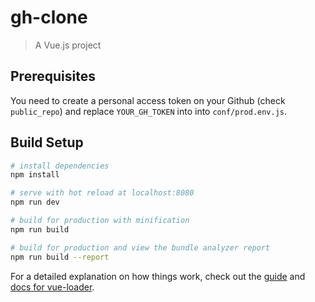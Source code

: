 # gh-clone

> A Vue.js project

## Prerequisites

You need to create a personal access token on your Github (check `public_repo`) and replace `YOUR_GH_TOKEN` into into `conf/prod.env.js`.

## Build Setup

``` bash
# install dependencies
npm install

# serve with hot reload at localhost:8080
npm run dev

# build for production with minification
npm run build

# build for production and view the bundle analyzer report
npm run build --report
```

For a detailed explanation on how things work, check out the [guide](http://vuejs-templates.github.io/webpack/) and [docs for vue-loader](http://vuejs.github.io/vue-loader).
